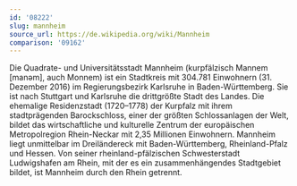 ```yaml
---
id: '08222'
slug: mannheim
source_url: https://de.wikipedia.org/wiki/Mannheim
comparison: '09162'
---
```


Die Quadrate- und Universitätsstadt Mannheim (kurpfälzisch Mannem [manəm], auch Monnem) ist ein Stadtkreis mit 304.781 Einwohnern (31. Dezember 2016) im Regierungsbezirk Karlsruhe in Baden-Württemberg. Sie ist nach Stuttgart und Karlsruhe die drittgrößte Stadt des Landes. Die ehemalige Residenzstadt (1720–1778) der Kurpfalz mit ihrem stadtprägenden Barockschloss, einer der größten Schlossanlagen der Welt, bildet das wirtschaftliche und kulturelle Zentrum der europäischen Metropolregion Rhein-Neckar mit 2,35 Millionen Einwohnern. Mannheim liegt unmittelbar im Dreiländereck mit Baden-Württemberg, Rheinland-Pfalz und Hessen. Von seiner rheinland-pfälzischen Schwesterstadt Ludwigshafen am Rhein, mit der es ein zusammenhängendes Stadtgebiet bildet, ist Mannheim durch den Rhein getrennt.
